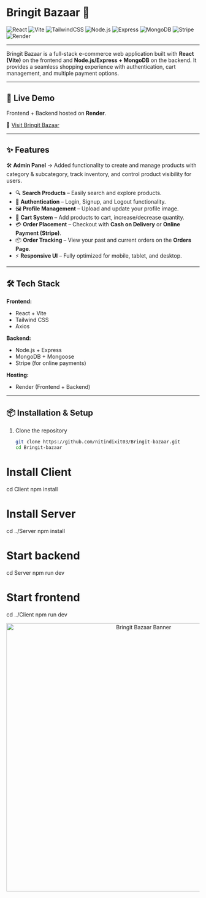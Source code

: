 # Bringit Bazaar 🛒  

![React](https://img.shields.io/badge/Frontend-React-blue?logo=react) 
![Vite](https://img.shields.io/badge/Build-Vite-purple?logo=vite) 
![TailwindCSS](https://img.shields.io/badge/Style-TailwindCSS-38B2AC?logo=tailwindcss) 
![Node.js](https://img.shields.io/badge/Backend-Node.js-green?logo=node.js) 
![Express](https://img.shields.io/badge/Framework-Express-lightgrey?logo=express) 
![MongoDB](https://img.shields.io/badge/Database-MongoDB-brightgreen?logo=mongodb) 
![Stripe](https://img.shields.io/badge/Payments-Stripe-blueviolet?logo=stripe) 
![Render](https://img.shields.io/badge/Hosting-Render-46E3B7?logo=render)  

---

Bringit Bazaar is a full-stack e-commerce web application built with **React (Vite)** on the frontend and **Node.js/Express + MongoDB** on the backend. It provides a seamless shopping experience with authentication, cart management, and multiple payment options.  

---

## 🚀 Live Demo  

Frontend + Backend hosted on **Render**.  

🔗 [Visit Bringit Bazaar](https://bringit-bazaar-1.onrender.com)  

---

## ✨ Features  
🛠    **Admin Panel** → Added functionality to create and manage products with category & subcategory, track inventory, and     control product visibility for users.
- 🔍 **Search Products** – Easily search and explore products.  
- 👤 **Authentication** – Login, Signup, and Logout functionality.  
- 🖼  **Profile Management** – Upload and update your profile image.  
- 🛒 **Cart System** – Add products to cart, increase/decrease quantity.  
- 💳 **Order Placement** – Checkout with **Cash on Delivery** or **Online Payment (Stripe)**.  
- 📦 **Order Tracking** – View your past and current orders on the **Orders Page**.  
- ⚡ **Responsive UI** – Fully optimized for mobile, tablet, and desktop.  

---

## 🛠 Tech Stack  

**Frontend:**  
- React + Vite  
- Tailwind CSS  
- Axios  

**Backend:**  
- Node.js + Express  
- MongoDB + Mongoose  
- Stripe (for online payments)  

**Hosting:**  
- Render (Frontend + Backend)  

---

## 📦 Installation & Setup  

1. Clone the repository  
   ```bash
   git clone https://github.com/nitindixit03/Bringit-bazaar.git
   cd Bringit-bazaar

# Install Client
cd Client
npm install

# Install Server
cd ../Server
npm install

# Start backend
cd Server
npm run dev

# Start frontend
cd ../Client
npm run dev

<p align="center"> <img src="./Client/src/assets/Bringit-bazzar-banner1.png" alt="Bringit Bazaar Banner" width="700"/> </p>